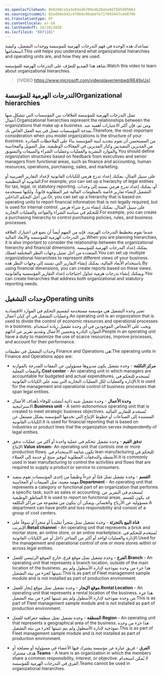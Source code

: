 ```yaml
---
ms.openlocfilehash: 8b0240ca5a3e03ed6709adb20a5e66f665d85083
ms.sourcegitcommit: 82ed9ded42c47064c90ab6fe717893447cd48796
ms.translationtype: HT
ms.contentlocale: ar-SA
ms.lasthandoff: 10/19/2020
ms.locfileid: "6071181"
---
```


<span data-ttu-id="3a38f-101">تساعدك هذه الوحدة في فهم التدرجات الهرمية للمؤسسة ووحدات التشغيل، وكيفية استخدامها.</span><span class="sxs-lookup"><span data-stu-id="3a38f-101">This unit helps you understand what organizational hierarchies and operating units are, and how they are used.</span></span>

<span data-ttu-id="3a38f-102">شاهد هذا الفيديو للتعرّف على التدرجات الهرمية للمؤسسة.</span><span class="sxs-lookup"><span data-stu-id="3a38f-102">Watch this video to learn about organizational hierarchies.</span></span>
<span data-ttu-id="3a38f-103">&nbsp;</span><span class="sxs-lookup"><span data-stu-id="3a38f-103">&nbsp;</span></span>
> [!VIDEO https://www.microsoft.com/videoplayer/embed/RE49xUs] 


## <a name="organizational-hierarchies"></a><span data-ttu-id="3a38f-104">التدرجات الهرمية للمؤسسة</span><span class="sxs-lookup"><span data-stu-id="3a38f-104">Organizational hierarchies</span></span>

<span data-ttu-id="3a38f-105">تمثل التدرجات الهرمية للمؤسسة العلاقات بين المؤسسات التي تتشكل منها أعمال.</span><span class="sxs-lookup"><span data-stu-id="3a38f-105">Organizational hierarchies represent the relationships between the organizations that make up a business.</span></span> <span data-ttu-id="3a38f-106">ومن ثم، فإن أكثر الاعتبارات أهمية عند نمذجة المؤسسات تتمثل في بنية العمل الخاص بك.</span><span class="sxs-lookup"><span data-stu-id="3a38f-106">Therefore, the most important consideration when you model organizations is the structure of your business.</span></span> <span data-ttu-id="3a38f-107">من المستحسن أن تقوم بتحديد أبنية المؤسسة بناءً على الملاحظات الصادرة من المديرين التنفيذيين وكبار المديرين في المجالات الوظيفية، مثل التمويل والمحاسبة والموارد البشرية والعمليات وعمليات الشراء والمبيعات والتسويق.</span><span class="sxs-lookup"><span data-stu-id="3a38f-107">You should define organization structures based on feedback from executives and senior managers from functional areas, such as finance and accounting, human resources, operations, purchasing, sales, and marketing.</span></span>

<span data-ttu-id="3a38f-108">على سبيل المثال، يمكنك إعداد تدرج هرمي للكيانات القانونية لإعداد التقارير الضريبية أو القانونية أو التنظيمية.</span><span class="sxs-lookup"><span data-stu-id="3a38f-108">For example, you can set up a hierarchy of legal entities for tax, legal, or statutory reporting.</span></span> <span data-ttu-id="3a38f-109">أو، يمكنك إعداد تدرج هرمي يستند إلى وحدات التشغيل لإنشاء تقارير خاصة بالمعلومات المالية غير المطلوبة قانوناً، ولكنها مستخدمة من أجل التحكم الداخلي.</span><span class="sxs-lookup"><span data-stu-id="3a38f-109">Or, you can set up a hierarchy that is based on operating units to report financial information that is not legally required, but is used for internal control.</span></span> <span data-ttu-id="3a38f-110">على سبيل المثال، يمكنك إنشاء تدرج شراء هرمي للتحكم في سياسة الشراء والقواعد والعمليات التجارية.</span><span class="sxs-lookup"><span data-stu-id="3a38f-110">For example, you can create a purchasing hierarchy to control purchasing policies, rules, and business processes.</span></span>

<span data-ttu-id="3a38f-111">عندما تقوم بتخطيط التدرجات الهرمية، فإنه من المهم أيضاً أن تضع في اعتبارك العلاقة بين التدرجات الهرمية للمؤسسة والأبعاد المالية.</span><span class="sxs-lookup"><span data-stu-id="3a38f-111">When you are planning hierarchies, it is also important to consider the relationship between the organizational hierarchy and financial dimensions.</span></span> <span data-ttu-id="3a38f-112">يمكنك إعداد التدرجات الهرمية للمؤسسة المتعددة من أجل تمثيل وجهات النظر المختلفة لعملك.</span><span class="sxs-lookup"><span data-stu-id="3a38f-112">You can set up multiple organizational hierarchies to represent different views of your business.</span></span> <span data-ttu-id="3a38f-113">باستخدام الأبعاد المالية، يمكنك إنشاء التقارير التي تستند إلى وجهات النظر هذه.</span><span class="sxs-lookup"><span data-stu-id="3a38f-113">By using financial dimensions, you can create reports based on these views.</span></span> <span data-ttu-id="3a38f-114">ويمكنك إنشاء تدرجات هرمية تتناول احتياجات إعداد التقارير المؤسسية والقانونية.</span><span class="sxs-lookup"><span data-stu-id="3a38f-114">You can create hierarchies that address both organizational and statutory reporting needs.</span></span>

## <a name="operating-units"></a><span data-ttu-id="3a38f-115">وحدات التشغيل</span><span class="sxs-lookup"><span data-stu-id="3a38f-115">Operating units</span></span> 

<span data-ttu-id="3a38f-116">تعتبر وحدة التشغيل هي مؤسسة مستخدمة لتقسيم التحكم في الموارد الاقتصادية وعمليات التشغيل في أي كيان أعمال.</span><span class="sxs-lookup"><span data-stu-id="3a38f-116">An operating unit is an organization that is used to divide the control of economic resources and operational processes in a business.</span></span> <span data-ttu-id="3a38f-117">ويجب على الأشخاص الموجودين في أي وحدة تشغيل زيادة استخدام الموارد النادرة وتحسين الأعمال وتقديم تقرير عن أدائهم.</span><span class="sxs-lookup"><span data-stu-id="3a38f-117">People in an operating unit have a duty to maximize the use of scarce resources, improve processes, and account for their performance.</span></span>

<span data-ttu-id="3a38f-118">وحدات التشغيل في تطبيقات Finance and Operations هي:</span><span class="sxs-lookup"><span data-stu-id="3a38f-118">The operating units in Finance and Operations apps are:</span></span>

- <span data-ttu-id="3a38f-119">**مركز التكلفة** - وحدة تشغيل يكون مديروها مسؤولين عن النفقات المدرجة بالموازنة والنفقات الفعلية.</span><span class="sxs-lookup"><span data-stu-id="3a38f-119">**Cost center** - An operating unit in which managers are accountable for budgeted and actual expenditures.</span></span> <span data-ttu-id="3a38f-120">تُستخدم للتحكم في الإدارة والعمليات لكل العمليات التجارية التي تمتد على الكيانات القانونية.</span><span class="sxs-lookup"><span data-stu-id="3a38f-120">It is used for the management and operational control of business processes that span legal entities.</span></span>

- <span data-ttu-id="3a38f-121">**وحدة الأعمال** - وحدة تشغيل شبه ذاتية أنشئت للوفاء بأهداف الأعمال الاستراتيجية.</span><span class="sxs-lookup"><span data-stu-id="3a38f-121">**Business unit** - A semi-autonomous operating unit that is created to meet strategic business objectives.</span></span> <span data-ttu-id="3a38f-122">تُستخدم للتقارير المالية المستندة إلى الصناعات أو خطوط الإنتاج التي تخدمها المؤسسة بشكل مستقل عن الكيانات القانونية.</span><span class="sxs-lookup"><span data-stu-id="3a38f-122">It is used for financial reporting that is based on industries or product lines that the organization serves independently of legal entities.</span></span>

- <span data-ttu-id="3a38f-123">**تدفق القيم** - وحدة تشغيل تتحكم في عملية واحدة أو أكثر من عمليات تدفق الإنتاج.</span><span class="sxs-lookup"><span data-stu-id="3a38f-123">**Value stream**- An operating unit that controls one or more production flows.</span></span> <span data-ttu-id="3a38f-124">تكون شائعة الاستخدام في lean manufacturing للتحكم في الأنشطة والتدفقات المطلوبة لتوفير منتج أو خدمة إلى العملاء.</span><span class="sxs-lookup"><span data-stu-id="3a38f-124">It is commonly used in lean manufacturing to control the activities and flows that are required to supply a product or service to consumers.</span></span>

- <span data-ttu-id="3a38f-125">**القسم** - وحدة تشغيل تمثل فئةً أو جزءاً وظيفياً من إحدى المؤسسات تقوم بتنفيذ مهمة معينة، مثل المبيعات أو المحاسبة.</span><span class="sxs-lookup"><span data-stu-id="3a38f-125">**Department** - An operating unit that represents a category or functional part of an organization that performs a specific task, such as sales or accounting.</span></span> <span data-ttu-id="3a38f-126">تُستخدم في التقرير عن المناطق الوظيفية.</span><span class="sxs-lookup"><span data-stu-id="3a38f-126">It is used to report on functional areas.</span></span> <span data-ttu-id="3a38f-127">قد يكون للقسم مسؤولية عن الأرباح والخسائر، ويمكن أن يتكون من مجموعة من مراكز التكلفة.</span><span class="sxs-lookup"><span data-stu-id="3a38f-127">A department can have profit and loss responsibility and consist of a group of cost centers.</span></span>

- <span data-ttu-id="3a38f-128">**قناة البيع بالتجزئة** - وحدة تشغيل تمثل متجراً تقليدياً أو متجراً أو سوقاً على الإنترنت.</span><span class="sxs-lookup"><span data-stu-id="3a38f-128">**Retail channel** - An operating unit that represents a brick and mortar store, an online store, or an online marketplace.</span></span> <span data-ttu-id="3a38f-129">تُستخدم للتحكم في الإدارة والعمليات لواحد أو أكثر من المتاجر داخل أو عبر الكيانات القانونية.</span><span class="sxs-lookup"><span data-stu-id="3a38f-129">Used for the management and operational control of one or more stores within or across legal entities.</span></span>

- <span data-ttu-id="3a38f-130">**الفرع** - وحدة تشغيل تمثل موقع فرع، خارج الموقع الرئيسي للعمل.</span><span class="sxs-lookup"><span data-stu-id="3a38f-130">**Branch** - An operating unit that represents a branch location, outside of the main location of the business.</span></span> <span data-ttu-id="3a38f-131">هذا جزء من وحدة نموذجية لإدارة الأسطول ولم يتم تثبيتها كجزء من بيئة التشغيل.</span><span class="sxs-lookup"><span data-stu-id="3a38f-131">This is as part of Fleet management sample module and is not installed as part of production environment.</span></span>

- <span data-ttu-id="3a38f-132">**موقع الإيجار** - وحدة تشغيل تمثل موقع إيجار للعمل.</span><span class="sxs-lookup"><span data-stu-id="3a38f-132">**Rental Location** - An operating unit that represents a rental location of the business.</span></span> <span data-ttu-id="3a38f-133">هذا جزء من وحدة نموذجية لإدارة الأسطول ولم يتم تثبيتها كجزء من بيئة التشغيل.</span><span class="sxs-lookup"><span data-stu-id="3a38f-133">This is as part of Fleet management sample module and is not installed as part of production environment.</span></span>

- <span data-ttu-id="3a38f-134">**المنطقة** - وحدة تشغيل تمثل منطقة جغرافية للعمل.</span><span class="sxs-lookup"><span data-stu-id="3a38f-134">**Region** - An operating unit that represents a geographical area of the business.</span></span> <span data-ttu-id="3a38f-135">هذا جزء من وحدة نموذجية لإدارة الأسطول ولم يتم تثبيتها كجزء من بيئة التشغيل.</span><span class="sxs-lookup"><span data-stu-id="3a38f-135">This is as part of Fleet management sample module and is not installed as part of production environment.</span></span>

- <span data-ttu-id="3a38f-136">**الفرق** - فريق عبارة عن مؤسسة يشترك فيها الأعضاء في مسؤولية أو مصلحة أو هدف مشترك.</span><span class="sxs-lookup"><span data-stu-id="3a38f-136">**Teams** - A team is an organization in which the members share a common responsibility, interest, or objective.</span></span> <span data-ttu-id="3a38f-137">لا يُمكن استخدام الفرق في التدرجات الهرمية للمؤسسة.</span><span class="sxs-lookup"><span data-stu-id="3a38f-137">Teams cannot be used in organizational hierarchies.</span></span>



